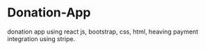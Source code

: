 # Donation-App
donation app using react js, bootstrap, css, html, heaving payment integration using stripe.
